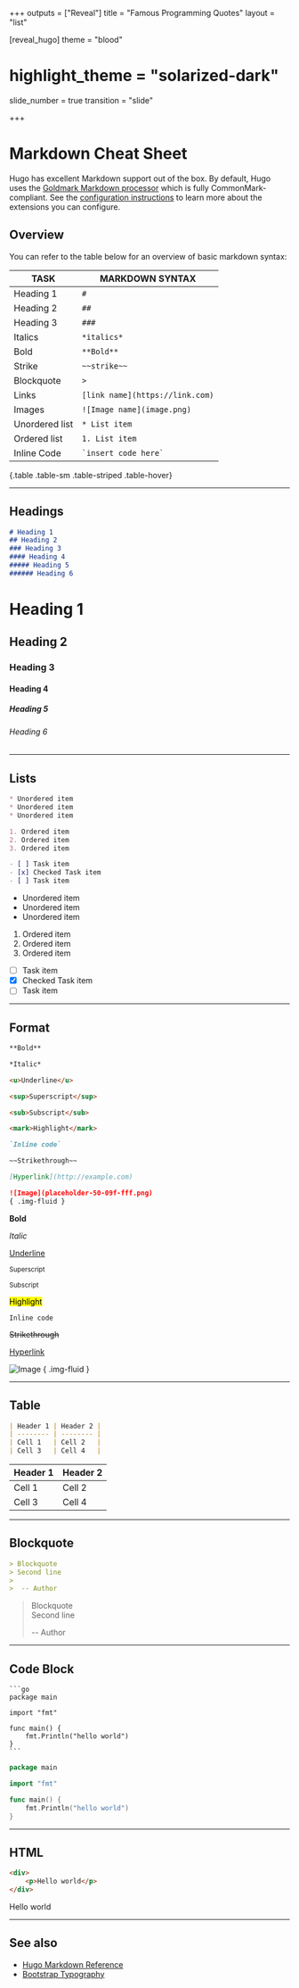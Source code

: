 +++
outputs = ["Reveal"]
title = "Famous Programming Quotes"
layout = "list"

[reveal_hugo]
theme = "blood"
# highlight_theme = "solarized-dark"
slide_number = true
transition = "slide"

+++

# Markdown Cheat Sheet

Hugo has excellent Markdown support out of the box. By default, Hugo uses the [Goldmark Markdown processor](https://github.com/yuin/goldmark/) which is fully CommonMark-compliant. See the [configuration instructions](https://gohugo.io/getting-started/configuration-markup/) to learn more about the extensions you can configure.

## Overview

You can refer to the table below for an overview of basic markdown syntax:

| TASK           | MARKDOWN SYNTAX                  |
| -------------- | -------------------------------- |
| Heading 1      | `#`                              |
| Heading 2      | `##`                             |
| Heading 3      | `###`                            |
| Italics        | `*italics*`                      |
| Bold           | `**Bold**`                       |
| Strike         | `~~strike~~`                     |
| Blockquote     | `>`                              |
| Links          | `[link name](https://link.com)`  |
| Images         | `![Image name](image.png)`       |
| Unordered list | `* List item`                    |
| Ordered list   | `1. List item`                   |
| Inline Code    | <code>\`insert code here\`<code> |
{.table .table-sm .table-striped .table-hover}

---

## Headings

```markdown
# Heading 1
## Heading 2
### Heading 3
#### Heading 4
##### Heading 5
###### Heading 6
```

# Heading 1

## Heading 2

### Heading 3

#### Heading 4

##### Heading 5

###### Heading 6

---

## Lists

```markdown
* Unordered item
* Unordered item
* Unordered item

1. Ordered item
2. Ordered item
3. Ordered item

- [ ] Task item
- [x] Checked Task item
- [ ] Task item
```

* Unordered item
* Unordered item
* Unordered item

1. Ordered item
2. Ordered item
3. Ordered item

- [ ] Task item
- [x] Checked Task item
- [ ] Task item

---

## Format

```markdown
**Bold**

*Italic*

<u>Underline</u>

<sup>Superscript</sup>

<sub>Subscript</sub>

<mark>Highlight</mark>

`Inline code`

~~Strikethrough~~

[Hyperlink](http://example.com)

![Image](placeholder-50-09f-fff.png)
{ .img-fluid }
```

**Bold**

*Italic*

<u>Underline</u>

<sup>Superscript</sup>

<sub>Subscript</sub>

<mark>Highlight</mark>

`Inline code`

~~Strikethrough~~

[Hyperlink](http://example.com)

![Image](placeholder-50-09f-fff.png)
{ .img-fluid }

---

## Table

```markdown
| Header 1 | Header 2 |
| -------- | -------- |
| Cell 1   | Cell 2   |
| Cell 3   | Cell 4   |
```

| Header 1 | Header 2 |
| -------- | -------- |
| Cell 1   | Cell 2   |
| Cell 3   | Cell 4   |

---

## Blockquote

```markdown
> Blockquote  
> Second line
> 
>  -- Author
```

> Blockquote  
> Second line
> 
>  -- Author

---

## Code Block

`````
```go
package main

import "fmt"

func main() {
    fmt.Println("hello world")
}
```
`````

```go
package main

import "fmt"

func main() {
    fmt.Println("hello world")
}
```

---

## HTML

```markdown
<div>
    <p>Hello world</p>
</div>
```

<div>
    <p>Hello world</p>
</div>

---

## See also

- [Hugo Markdown Reference](https://www.markdownguide.org/tools/hugo/)
- [Bootstrap Typography](https://getbootstrap.com/docs/5.3/content/typography/)

